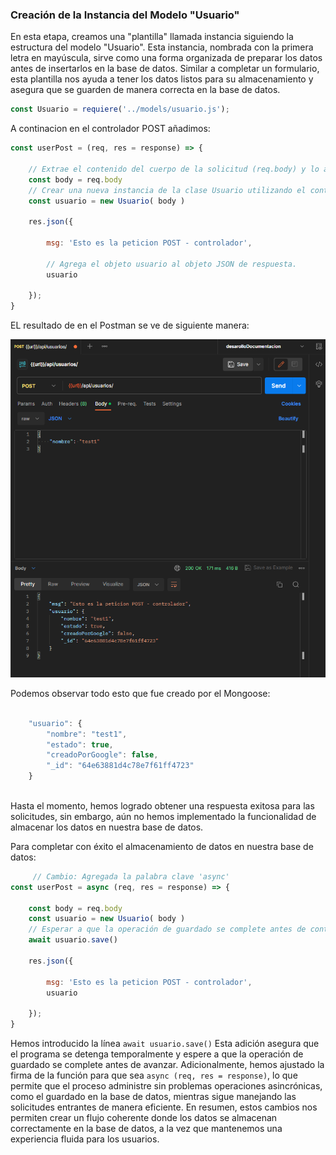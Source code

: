 ### Creación de la Instancia del Modelo "Usuario"

En esta etapa, creamos una "plantilla" llamada instancia siguiendo la estructura del modelo "Usuario". Esta instancia, nombrada con la primera letra en mayúscula, sirve como una forma organizada de preparar los datos antes de insertarlos en la base de datos. Similar a completar un formulario, esta plantilla nos ayuda a tener los datos listos para su almacenamiento y asegura que se guarden de manera correcta en la base de datos.

```javascript
const Usuario = requiere('../models/usuario.js');
```

A continacion en el controlador  POST añadimos:

```javascript
const userPost = (req, res = response) => {

    // Extrae el contenido del cuerpo de la solicitud (req.body) y lo almacena en la variable body.
    const body = req.body
    // Crear una nueva instancia de la clase Usuario utilizando el contenido del cuerpo de la solicitud
    const usuario = new Usuario( body )

    res.json({

        msg: 'Esto es la peticion POST - controlador',

        // Agrega el objeto usuario al objeto JSON de respuesta.
        usuario
 
    });
}

```
EL resultado de en el Postman se ve de siguiente manera:

![postmaInstanciaUsuario](/img/postmanInstanciaUsuario.png)

Podemos observar todo esto que fue creado por el Mongoose:

```javascript

    "usuario": {
        "nombre": "test1",
        "estado": true,
        "creadoPorGoogle": false,
        "_id": "64e63881d4c78e7f61ff4723"
    }
  
```

Hasta el momento, hemos logrado obtener una respuesta exitosa para las solicitudes, sin embargo, aún no hemos implementado la funcionalidad de almacenar los datos en nuestra base de datos. 

 Para completar con éxito el almacenamiento de datos en nuestra base de datos:

```javascript
     // Cambio: Agregada la palabra clave 'async'
const userPost = async (req, res = response) => {

    const body = req.body
    const usuario = new Usuario( body )
    // Esperar a que la operación de guardado se complete antes de continuar con la palabra clave 'await'
    await usuario.save()

    res.json({

        msg: 'Esto es la peticion POST - controlador',
        usuario
 
    });
}
```
Hemos  introducido la línea `await usuario.save()` Esta adición asegura que el programa se detenga temporalmente y espere a que la operación de guardado se complete antes de avanzar. Adicionalmente, hemos ajustado la firma de la función para que sea `async (req, res = response)`, lo que permite que el proceso administre sin problemas operaciones asincrónicas, como el guardado en la base de datos, mientras sigue manejando las solicitudes entrantes de manera eficiente. En resumen, estos cambios nos permiten crear un flujo coherente donde los datos se almacenan correctamente en la base de datos, a la vez que mantenemos una experiencia fluida para los usuarios.


